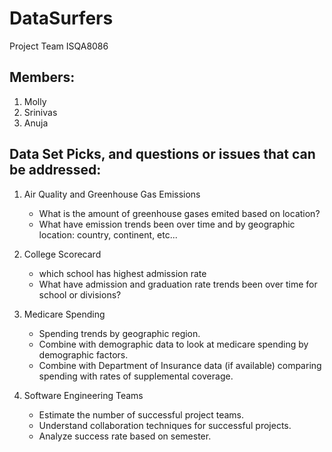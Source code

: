 # DataSurfers
Project Team ISQA8086

## Members:
1. Molly 
2. Srinivas
3. Anuja

## Data Set Picks, and questions or issues that can be addressed:
1. Air Quality and Greenhouse Gas Emissions
    *  What is the amount of greenhouse gases emited based on location?
    *  What have emission trends been over time and by geographic location: country, continent, etc...
  
2. College Scorecard
    * which school has highest admission rate
    * What have admission and graduation rate trends been over time for school or divisions?

3. Medicare Spending
    * Spending trends by geographic region.
    * Combine with demographic data to look at medicare spending by demographic factors.
    * Combine with Department of Insurance data (if available) comparing spending with rates of supplemental coverage.

4. Software Engineering Teams
   * Estimate the number of successful project teams.
   * Understand collaboration techniques for successful projects.
   * Analyze success rate based on semester.

